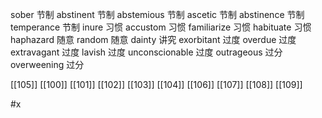 




sober 节制
abstinent 节制
abstemious 节制
ascetic 节制
abstinence 节制
temperance 节制
inure 习惯
accustom 习惯
familiarize 习惯
habituate 习惯
haphazard 随意
random 随意
dainty 讲究
exorbitant 过度
overdue 过度
extravagant 过度
lavish 过度
unconscionable 过度
outrageous 过分
overweening 过分

[[105]]
[[100]]
[[101]]
[[102]]
[[103]]
[[104]]
[[106]]
[[107]]
[[108]]
[[109]]

#x 